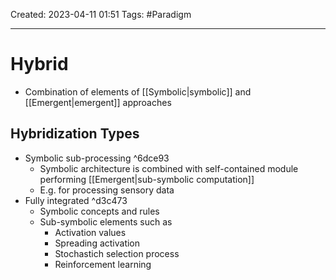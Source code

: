 Created: 2023-04-11 01:51
Tags: #Paradigm  

---
# Hybrid

* Combination of elements of [[Symbolic|symbolic]] and [[Emergent|emergent]] approaches

## Hybridization Types
* Symbolic sub-processing ^6dce93
	* Symbolic architecture is combined with self-contained module performing [[Emergent|sub-symbolic computation]]
	* E.g. for processing sensory data
* Fully integrated ^d3c473
	* Symbolic concepts and rules
	* Sub-symbolic elements such as
		* Activation values
		* Spreading activation
		* Stochastich selection process
		* Reinforcement learning

